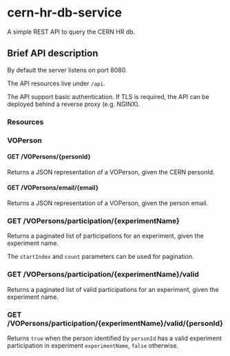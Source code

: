 # cern-hr-db-service

A simple REST API to query the CERN HR db.

## Brief API description

By default the server listens on port 8080. 

The API resources live under `/api`.

The API support basic authentication. If TLS is required, the API
can be deployed behind a reverse proxy (e.g. NGINX).

### Resources

### VOPerson

#### GET /VOPersons/{personId}

Returns a JSON representation of a VOPerson, given the CERN personId.

#### GET /VOPersons/email/{email}

Returns a JSON representation of a VOPerson, given the person email.

### GET /VOPersons/participation/{experimentName}

Returns a paginated list of participations for an experiment, given the
experiment name. 

The `startIndex` and `count` parameters can be used for pagination.

### GET /VOPersons/participation/{experimentName}/valid

Returns a paginated list of valid participations for an experiment, given
the experiment name.

### GET /VOPersons/participation/{experimentName}/valid/{personId}

Returns `true` when the person identified by `personId` has a valid experiment
participation in experiment `experimentName`, `false` otherwise.
